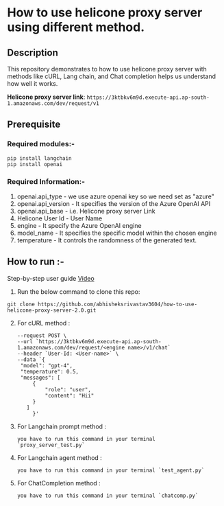 # How to use helicone proxy server using different method.

## Description

This repository demonstrates to how to use helicone proxy server with methods like cURL, Lang chain, and Chat completion helps us understand how well it works.

**Helicone proxy server link**: `https://3ktbkv6m9d.execute-api.ap-south-1.amazonaws.com/dev/request/v1`


## Prerequisite

  ### Required modules:-
  `pip install langchain`<br/>
  `pip install openai`<br/>
  
  ### Required Information:-
  1.  openai.api_type - we use azure openai key so we need set as "azure"
  2.  openai.api_version - It specifies the version of the Azure OpenAI API
  3.  openai.api_base - i.e.  Helicone proxy server Link
  4.  Helicone User Id - User Name
  5.  engine - It specify the Azure OpenAI engine
  6.  model_name - It specifies the specific model within the chosen engine
  7.  temperature - It controls the randomness of the generated text.



## How to run :-

Step-by-step user guide [Video](https://drive.google.com/file/d/1eirDH9N04ydhHLL0a_MtdmFAp-TjphLq/view?usp=sharing)

1. Run the below command to clone this repo:
```
git clone https://github.com/abhisheksrivastav3604/how-to-use-helicone-proxy-server-2.0.git
```
2. For cURL method :
   ```
   --request POST \
   --url `https://3ktbkv6m9d.execute-api.ap-south-1.amazonaws.com/dev/request/<engine name>/v1/chat`
   --header `User-Id: <User-name>` \
   --data `{
	"model": "gpt-4",
	"temperature": 0.5,
	"messages": [
		{
			"role": "user",
			"content": "Hii"
		}
	  ]
        }'
   ```
3. For Langchain prompt method :
   ```
   you have to run this command in your terminal `proxy_server_test.py`
   ```
4. For Langchain agent method :
   ```
   you have to run this command in your terminal `test_agent.py`
   ```
5. For ChatCompletion method :
   ```
   you have to run this command in your terminal `chatcomp.py`
   ```
   


